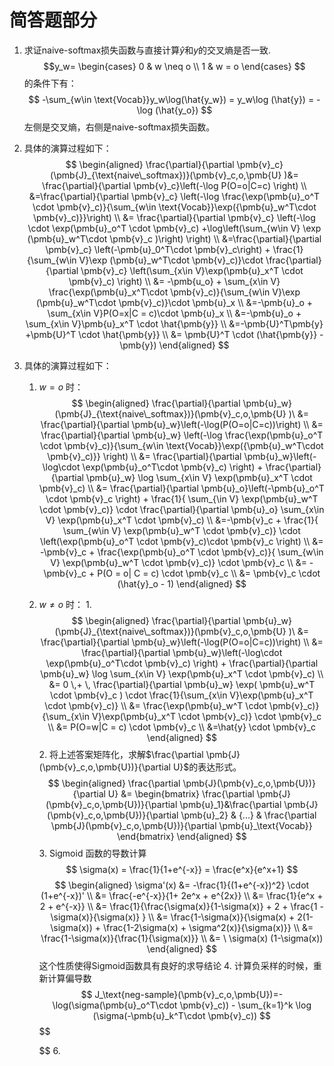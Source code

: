 # 简答题部分
1. 求证naive-softmax损失函数与直接计算$\hat{y}$和$y$的交叉熵是否一致. 
$$y_w=
\begin{cases}
    0 & w \neq o \\
    1 & w = o
\end{cases}
$$
的条件下有：
$$
-\sum_{w\in \text{Vocab}}y_w\log(\hat{y_w}) = y_w\log (\hat{y}) = -\log (\hat{y_o}) 
$$
左侧是交叉熵，右侧是naive-softmax损失函数。

2. 具体的演算过程如下：
   $$
   \begin{aligned}
        \frac{\partial}{\partial \pmb{v}_c}(\pmb{J}_{\text{naive\_softmax})}(\pmb{v}_c,o,\pmb{U} )&= 
        \frac{\partial}{\partial \pmb{v}_c}\left(-\log P(O=o|C=c) \right)
        \\         
        &=\frac{\partial}{\partial \pmb{v}_c} 
        \left(-\log \frac{\exp(\pmb{u}_o^T \cdot \pmb{v}_c)}{\sum_{w\in \text{Vocab}}\exp({\pmb{u}_w^T\cdot \pmb{v}_c)}}\right) 
        \\
        &=        \frac{\partial}{\partial \pmb{v}_c} \left(-\log \cdot \exp(\pmb{u}_o^T \cdot \pmb{v}_c) +\log\left(\sum_{w\in V} \exp (\pmb{u}_w^T\cdot \pmb{v}_c )\right) \right) \\
        &=\frac{\partial}{\partial \pmb{v}_c} 
        \left(-\pmb{u}_0^T\cdot \pmb{v}_c\right) + 
        \frac{1}{\sum_{w\in V}\exp (\pmb{u}_w^T\cdot \pmb{v}_c)}\cdot
        \frac{\partial}{\partial \pmb{v}_c} \left(\sum_{x\in V}\exp(\pmb{u}_x^T \cdot \pmb{v}_c) \right)   
        \\
      &= -\pmb{u_o} +
              \sum_{x\in V} \frac{\exp(\pmb{u}_x^T\cdot \pmb{v}_c)}{\sum_{w\in V}\exp (\pmb{u}_w^T\cdot \pmb{v}_c)}\cdot \pmb{u}_x
        \\
        &=-\pmb{u}_o + \sum_{x\in V}P(O=x|C = c)\cdot \pmb{u}_x
        \\
        &=-\pmb{u}_o + \sum_{x\in V}\pmb{u}_x^T \cdot \hat{\pmb{y}}
        \\
        &=-\pmb{U}^T\pmb{y} +\pmb{U}^T \cdot \hat{\pmb{y}}
        \\
        &= \pmb{U}^T \cdot (\hat{\pmb{y}} - \pmb{y})
   \end{aligned}
   $$

3. 具体的演算过程如下：
   1. $w =o$ 时：
   $$
   \begin{aligned}
   \frac{\partial}{\partial \pmb{u}_w} (\pmb{J}_{\text{naive\_softmax})}(\pmb{v}_c,o,\pmb{U} )\ &= 
      \frac{\partial}{\partial \pmb{u}_w}\left(-\log(P(O=o|C=c))\right)
      \\
      &= \frac{\partial}{\partial \pmb{u}_w} \left(-\log \frac{\exp(\pmb{u}_o^T \cdot \pmb{v}_c)}{\sum_{w\in \text{Vocab}}\exp({\pmb{u}_w^T\cdot \pmb{v}_c)}} \right)
      \\
      &=    \frac{\partial}{\partial \pmb{u}_w}\left(-\log\cdot \exp(\pmb{u}_o^T\cdot \pmb{v}_c) \right) + \frac{\partial}{\partial \pmb{u}_w} \log \sum_{x\in V} \exp(\pmb{u}_x^T \cdot \pmb{v}_c)
      \\
      &= \frac{\partial}{\partial \pmb{u}_o}\left(-\pmb{u}_o^T \cdot \pmb{v}_c \right) + 
      \frac{1}{ \sum_{\in V} \exp(\pmb{u}_w^T \cdot \pmb{v}_c)} \cdot
      \frac{\partial}{\partial \pmb{u}_o}  \sum_{x\in V} \exp(\pmb{u}_x^T \cdot \pmb{v}_c)
      \\
      &=-\pmb{v}_c + \frac{1}{ \sum_{w\in V} \exp(\pmb{u}_w^T \cdot \pmb{v}_c)} \cdot \left(\exp(\pmb{u}_o^T \cdot \pmb{v}_c)\cdot \pmb{v}_c \right)
      \\
      &= -\pmb{v}_c + \frac{\exp(\pmb{u}_o^T \cdot \pmb{v}_c)}{ \sum_{w\in V} \exp(\pmb{u}_w^T \cdot \pmb{v}_c)} \cdot \pmb{v}_c
      \\
      &= -\pmb{v}_c + P(O = o| C = c) \cdot \pmb{v}_c
      \\
      &= \pmb{v}_c \cdot (\hat{y}_o - 1)
   \end{aligned}
   $$
   2. $w\neq o$ 时：
      1. 
      $$
      \begin{aligned}
          \frac{\partial}{\partial \pmb{u}_w} (\pmb{J}_{\text{naive\_softmax})}(\pmb{v}_c,o,\pmb{U} )\ &= 
         \frac{\partial}{\partial \pmb{u}_w}\left(-\log(P(O=o|C=c))\right) 
         \\
         &= \frac{\partial}{\partial \pmb{u}_w}\left(-\log\cdot \exp(\pmb{u}_o^T\cdot \pmb{v}_c) \right) + \frac{\partial}{\partial \pmb{u}_w} \log \sum_{x\in V} \exp(\pmb{u}_x^T \cdot \pmb{v}_c) 
         \\
         &= 0 \,+ \,  
          \frac{\partial}{\partial \pmb{u}_w} \exp(
         \pmb{u}_w^T \cdot \pmb{v}_c ) \cdot \frac{1}{\sum_{x\in V}\exp(\pmb{u}_x^T \cdot \pmb{v}_c)}
         \\
         &= 
          \frac{\exp(\pmb{u}_w^T \cdot \pmb{v}_c)}{\sum_{x\in V}\exp(\pmb{u}_x^T \cdot \pmb{v}_c)} \cdot  \pmb{v}_c
         \\
         &= 
         P(O=w|C = c) \cdot \pmb{v}_c 
         \\
         &=\hat{y} \cdot \pmb{v}_c
      \end{aligned}
      $$
      2. 将上述答案矩阵化，求解$\frac{\partial \pmb{J}(\pmb{v}_c,o,\pmb{U})}{\partial U}$的表达形式。
         $$
         \begin{aligned}
           \frac{\partial \pmb{J}(\pmb{v}_c,o,\pmb{U})}{\partial U} 
           &= \begin{bmatrix}
              \frac{\partial \pmb{J}(\pmb{v}_c,o,\pmb{U})}{\partial \pmb{u}_1}&\frac{\partial \pmb{J}(\pmb{v}_c,o,\pmb{U})}{\partial \pmb{u}_2} & {...} &
            \frac{\partial \pmb{J}(\pmb{v}_c,o,\pmb{U})}{\partial \pmb{u}_\text{Vocab}}
           \end{bmatrix}
         \end{aligned}
         $$ 
      3. Sigmoid 函数的导数计算
         $$
         \sigma(x) = \frac{1}{1+e^{-x}} = \frac{e^x}{e^x+1}
         $$
         $$
         \begin{aligned}
             \sigma'(x) &= -\frac{1}{(1+e^{-x})^2} \cdot (1+e^{-x})' 
             \\
             &= \frac{-e^{-x}}{1+ 2e^x + e^{2x}}
             \\
             &= \frac{1}{e^x + 2 + e^{-x}}
             \\
             &= \frac{1}{\frac{\sigma(x)}{1-\sigma(x)} + 2 + \frac{1 -\sigma(x)}{\sigma(x)}  }
             \\
             &=
             \frac{1-\sigma(x)}{\sigma(x) + 2(1-\sigma(x)) + \frac{1-2\sigma(x) + \sigma^2(x)}{\sigma(x)}}
             \\
             &=
             \frac{1-\sigma(x)}{\frac{1}{\sigma(x)}} 
             \\
             &=
             \ \sigma(x) (1-\sigma(x))
         \end{aligned}
         $$
            这个性质使得Sigmoid函数具有良好的求导结论
      4. 计算负采样的时候，重新计算偏导数
         $$
         J_\text{neg-sample}(\pmb{v}_c,o,\pmb{U})=-\log(\sigma(\pmb{u}_o^T\cdot \pmb{v}_c)) - \sum_{k=1}^k \log (\sigma(-\pmb{u}_k^T\cdot \pmb{v}_c))
         $$
         $$
         
         $$
      6. 